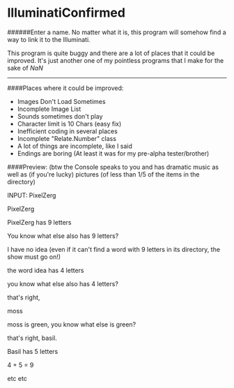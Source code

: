 # IlluminatiConfirmed
######Enter a name. No matter what it is, this program will somehow find a way to link it to the Illuminati.

This program is quite buggy and there are a lot of places that it could be improved.
It's just another one of my pointless programs that I make for the sake of *NaN*

---
####Places where it could be improved:
- Images Don't Load Sometimes
- Incomplete Image List
- Sounds sometimes don't play
- Character limit is 10 Chars (easy fix)
- Inefficient coding in several places
- Incomplete "Relate.Number" class
- A lot of things are incomplete, like I said
- Endings are boring (At least it was for my pre-alpha tester/brother)

####Preview:
(btw the Console speaks to you and has dramatic music as well as (if you're lucky) pictures (of less than 1/5 of the items in the directory)

INPUT: PixelZerg

PixelZerg

PixelZerg has 9 letters

You know what else also has 9 letters?

I have no idea (even if it can't find a word with 9 letters in its directory, the show must go on!)

the word idea has 4 letters

you know what else also has 4 letters?

that's right,

moss

moss is green, you know what else is green?

that's right, basil.

Basil has 5 letters

4 + 5 = 9

etc etc
